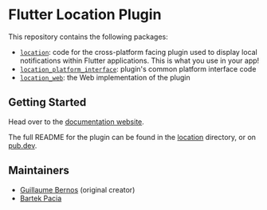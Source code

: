 # Flutter Location Plugin

This repository contains the following packages:

- [`location`][location]: code for the cross-platform facing plugin used to
  display local notifications within Flutter applications. This is what you use
  in your app!
- [`location_platform_interface`][location_platform_interface]: plugin's common
  platform interface code
- [`location_web`][location_web]: the Web implementation of the plugin

## Getting Started

Head over to the [documentation website].

The full README for the plugin can be found in the [location] directory, or on
[pub.dev](https://pub.dev/packages/location).

[location]: https://github.com/Lyokone/flutterlocation/tree/master/packages/location
[location_platform_interface]: https://github.com/Lyokone/flutterlocation/tree/master/packages/location_platform_interface
[location_web]: https://github.com/Lyokone/flutterlocation/tree/master/packages/location_web
[documentation website]: https://docs.page/Lyokone/flutterlocation

## Maintainers

- [Guillaume Bernos] (original creator)
- [Bartek Pacia]

[Guillaume Bernos]: https://github.com/Lyokone
[Bartek Pacia]: https://github.com/bartekpacia
